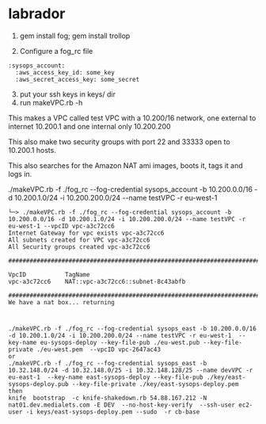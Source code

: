 labrador
========

1) gem install fog; gem install trollop

2) Configure a fog_rc file
```
:sysops_account:
  :aws_access_key_id: some_key
  :aws_secret_access_key: some_secret
```

3) put your ssh keys in keys/ dir
4) run makeVPC.rb -h

This makes a VPC called test VPC with a 10.200/16 network, one external to internet 10.200.1 and one internal only 10.200.200

This also make two security groups with port 22 and 33333 open to 10.200.1 hosts.

This also searches for the Amazon NAT ami images, boots it, tags it and logs in.

./makeVPC.rb -f ./fog_rc --fog-credential sysops_account -b 10.200.0.0/16 -d 10.200.1.0/24 -i 10.200.200.0/24 --name testVPC -r eu-west-1


```
└─> ./makeVPC.rb -f ./fog_rc --fog-credential sysops_account -b 10.200.0.0/16 -d 10.200.1.0/24 -i 10.200.200.0/24 --name testVPC -r eu-west-1 --vpcID vpc-a3c72cc6
Internet Gateway for vpc exists vpc-a3c72cc6
All subnets created for VPC vpc-a3c72cc6
All Security groups created vpc-a3c72cc6

###################################################################################

VpcID           TagName
vpc-a3c72cc6    NAT::vpc-a3c72cc6::subnet-8c43abfb

###################################################################################
We have a nat box... returning
```
#
# 
#
```
./makeVPC.rb -f ./fog_rc --fog-credential sysops_east -b 10.200.0.0/16 -d 10.200.1.0/24 -i 10.200.200.0/24 --name testVPC -r eu-west-1  --key-name eu-sysops-deploy --key-file-pub ./eu-west.pub --key-file-private ./eu-west.pem  --vpcID vpc-2647ac43 
or
./makeVPC.rb -f ./fog_rc --fog-credential sysops_east -b 10.32.148.0/24 -d 10.32.148.0/25 -i 10.32.148.128/25 --name devVPC -r eu-east-1  --key-name east-sysops-deploy --key-file-pub ./key/east-sysops-deploy.pub --key-file-private ./key/east-sysops-deploy.pem  
then
knife  bootstrap  -c knife-shakedown.rb 54.88.167.212 -N nat01.dev.medialets.com -E DEV  --no-host-key-verify  --ssh-user ec2-user -i keys/east-sysops-deploy.pem --sudo  -r cb-base
```


